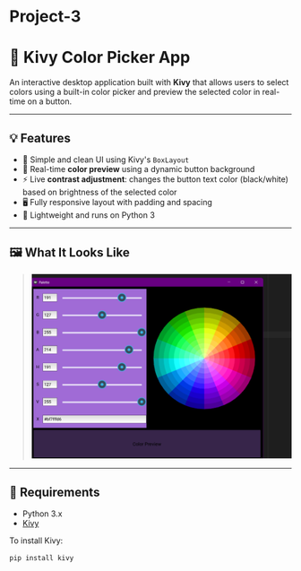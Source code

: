 # Project-3
# 🎨 Kivy Color Picker App

An interactive desktop application built with **Kivy** that allows users to select colors using a built-in color picker and preview the selected color in real-time on a button.

---

## 💡 Features

- 🧱 Simple and clean UI using Kivy's `BoxLayout`
- 🎨 Real-time **color preview** using a dynamic button background
- ⚡ Live **contrast adjustment**: changes the button text color (black/white) based on brightness of the selected color
- 🖥️ Fully responsive layout with padding and spacing
- 🐍 Lightweight and runs on Python 3

---

## 🖼️ What It Looks Like

>  ![Image Alt]( https://github.com/DANDI-AX/Project-3/blob/0af95b8b1fbb85e53c246d4d79b12155e766dc80/Screenshot%202025-07-22%20232306.png)  
> 
---

## 🔧 Requirements

- Python 3.x
- [Kivy](https://kivy.org/)

To install Kivy:

```bash
pip install kivy
